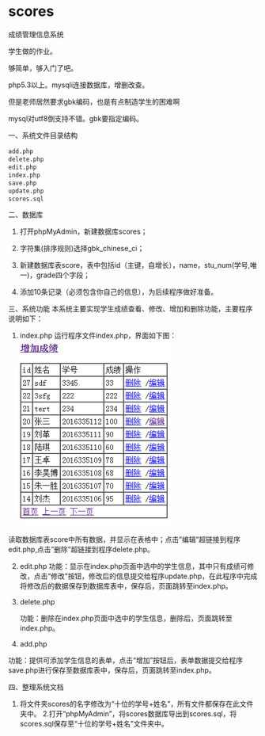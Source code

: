 # scores

成绩管理信息系统

学生做的作业。

够简单，够入门了吧。

php5.3以上。mysqli连接数据库，增删改查。

但是老师居然要求gbk编码，也是有点制造学生的困难啊

mysql对utf8倒支持不错。gbk要指定编码。


一、系统文件目录结构

    add.php 
    delete.php    
	edit.php
	index.php
	save.php
	update.php
	scores.sql
    
	
二、数据库
1. 打开phpMyAdmin，新建数据库scores；

2. 字符集(排序规则)选择gbk_chinese_ci；

3. 新建数据库表score，表中包括id（主键，自增长），name，stu_num(学号,唯一)，grade四个字段；
4. 添加10条记录（必须包含你自己的信息），为后续程序做好准备。

三、系统功能
 本系统主要实现学生成绩查看、修改、增加和删除功能，主要程序说明如下：
 
1. index.php
运行程序文件index.php，界面如下图：
![Image text](https://github.com/kazuko/scores/blob/master/img/20180111214912.png)


读取数据库表score中所有数据，并显示在表格中；点击”编辑”超链接到程序edit.php,点击”删除”超链接到程序delete.php。

2. edit.php
功能：显示在index.php页面中选中的学生信息，其中只有成绩可修改，点击“修改”按钮，修改后的信息提交给程序update.php，在此程序中完成将修改后的数据保存到数据库表中，保存后，页面跳转至index.php。


3. delete.php

     功能：删除在index.php页面中选中的学生信息，删除后，页面跳转至index.php。
4. add.php

功能：提供可添加学生信息的表单，点击“增加”按钮后，表单数据提交给程序save.php进行保存至数据库表中，保存后，页面跳转至index.php。


四、整理系统文档

1. 将文件夹scores的名字修改为“十位的学号+姓名”，所有文件都保存在此文件夹中。
2.打开“phpMyAdmin”，将scores数据库导出到scores.sql，将scores.sql保存至“十位的学号+姓名”文件夹中。